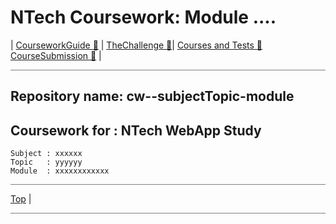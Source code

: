 # NTech Coursework: Module ....

| [CourseworkGuide ](CourseworkGuide.md#)[  🔵](CourseworkGuide) | [TheChallenge ](TheChallenge.md#)[  🔵](TheChallenge)| [Courses and Tests ](CoursesAndTests.md#)[  🔵](CoursesAndTests) [CourseSubmission ](CourseSubmission.md#)[  🔵](CourseSubmission) | 

<hr style="background: gray" />



## Repository name:  cw--subjectTopic-module

## Coursework for : NTech WebApp Study

    Subject : xxxxxx
    Topic   : yyyyyy
    Module  : xxxxxxxxxxxx

<hr style="background: gray" />

 [Top](# ) |

<hr style="background: gray" />
